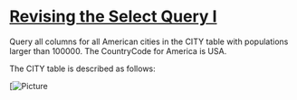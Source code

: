 # [Revising the Select Query I](https://www.hackerrank.com/challenges/revising-the-select-query/problem)


Query all columns for all American cities in the CITY table with populations larger than 100000. The CountryCode for America is USA.


The CITY table is described as follows:


[![Picture](https://s3.amazonaws.com/hr-challenge-images/8137/1449729804-f21d187d0f-CITY.jpg)
